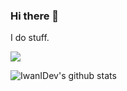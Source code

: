 ### Hi there 👋
I do stuff.

![](https://komarev.com/ghpvc/?username=IwanIDev&color=orange)

![IwanIDev's github stats](https://github-readme-stats.vercel.app/api?username=IwanIDev&count_private=true&show_icons=true&theme=gruvbox&include_all_commits=true)


